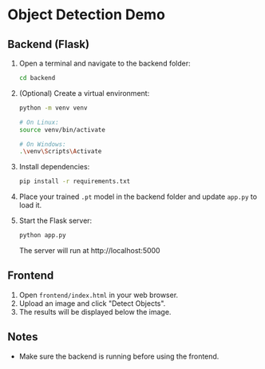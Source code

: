 # Object Detection Demo

## Backend (Flask)

1. Open a terminal and navigate to the backend folder:

   ```bash
   cd backend
   ```

2. (Optional) Create a virtual environment:

   ```bash
   python -m venv venv

   # On Linux:
   source venv/bin/activate

   # On Windows:
   .\venv\Scripts\Activate
   ```

3. Install dependencies:

   ```bash
   pip install -r requirements.txt
   ```

4. Place your trained `.pt` model in the backend folder and update `app.py` to load it.

5. Start the Flask server:

   ```bash
   python app.py
   ```

   The server will run at http://localhost:5000

## Frontend

1. Open `frontend/index.html` in your web browser.
2. Upload an image and click "Detect Objects".
3. The results will be displayed below the image.

## Notes

- Make sure the backend is running before using the frontend.
